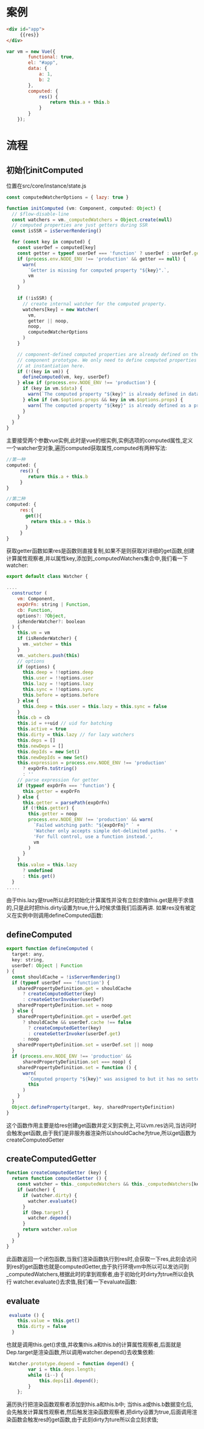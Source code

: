 # 案例
```html
<div id="app">
     {{res}}
</div>
```
```javascript
var vm = new Vue({
        functional: true,
        el: "#app",
        data: {
            a: 1,
            b: 2
        },
        computed: {
            res() {
                return this.a + this.b
            }
        }
    });
```
# 流程
## 初始化initComputed
位置在src/core/instance/state.js
```javascript
const computedWatcherOptions = { lazy: true }

function initComputed (vm: Component, computed: Object) {
  // $flow-disable-line
  const watchers = vm._computedWatchers = Object.create(null)
  // computed properties are just getters during SSR
  const isSSR = isServerRendering()

  for (const key in computed) {
    const userDef = computed[key]
    const getter = typeof userDef === 'function' ? userDef : userDef.get
    if (process.env.NODE_ENV !== 'production' && getter == null) {
      warn(
        `Getter is missing for computed property "${key}".`,
        vm
      )
    }

    if (!isSSR) {
      // create internal watcher for the computed property.
      watchers[key] = new Watcher(
        vm,
        getter || noop,
        noop,
        computedWatcherOptions
      )
    }

    // component-defined computed properties are already defined on the
    // component prototype. We only need to define computed properties defined
    // at instantiation here.
    if (!(key in vm)) {
      defineComputed(vm, key, userDef)
    } else if (process.env.NODE_ENV !== 'production') {
      if (key in vm.$data) {
        warn(`The computed property "${key}" is already defined in data.`, vm)
      } else if (vm.$options.props && key in vm.$options.props) {
        warn(`The computed property "${key}" is already defined as a prop.`, vm)
      }
    }
  }
}
```
主要接受两个参数vue实例,此时是vue的根实例,实例选项的computed属性,定义一个watcher空对象,遍历computed获取属性,computed有两种写法:
```javascript
//第一种
computed: {
     res() {
        return this.a + this.b
     }
}

//第二种
computed: {
     res:{
       get(){
       	 return this.a + this.b
       }
     }
}

```
获取getter函数如果res是函数则直接复制,如果不是则获取对详细的get函数,创建计算属性观察者,并以属性key,添加到_computedWatchers集合中,我们看一下watcher:
```javascript
export default class Watcher {

....
  constructor (
    vm: Component,
    expOrFn: string | Function,
    cb: Function,
    options?: ?Object,
    isRenderWatcher?: boolean
  ) {
    this.vm = vm
    if (isRenderWatcher) {
      vm._watcher = this
    }
    vm._watchers.push(this)
    // options
    if (options) {
      this.deep = !!options.deep
      this.user = !!options.user
      this.lazy = !!options.lazy
      this.sync = !!options.sync
      this.before = options.before
    } else {
      this.deep = this.user = this.lazy = this.sync = false
    }
    this.cb = cb
    this.id = ++uid // uid for batching
    this.active = true
    this.dirty = this.lazy // for lazy watchers
    this.deps = []
    this.newDeps = []
    this.depIds = new Set()
    this.newDepIds = new Set()
    this.expression = process.env.NODE_ENV !== 'production'
      ? expOrFn.toString()
      : ''
    // parse expression for getter
    if (typeof expOrFn === 'function') {
      this.getter = expOrFn
    } else {
      this.getter = parsePath(expOrFn)
      if (!this.getter) {
        this.getter = noop
        process.env.NODE_ENV !== 'production' && warn(
          `Failed watching path: "${expOrFn}" ` +
          'Watcher only accepts simple dot-delimited paths. ' +
          'For full control, use a function instead.',
          vm
        )
      }
    }
    this.value = this.lazy
      ? undefined
      : this.get()
  }
.....
```
由于this.lazy是true所以此时初始化计算属性并没有立刻求值this.get是用于求值的,只是此时把this.dirty设置为true,什么时候求值我们后面再讲.
如果res没有被定义在实例中则调用defineComputed函数:
## defineComputed
```javascript
export function defineComputed (
  target: any,
  key: string,
  userDef: Object | Function
) {
  const shouldCache = !isServerRendering()
  if (typeof userDef === 'function') {
    sharedPropertyDefinition.get = shouldCache
      ? createComputedGetter(key)
      : createGetterInvoker(userDef)
    sharedPropertyDefinition.set = noop
  } else {
    sharedPropertyDefinition.get = userDef.get
      ? shouldCache && userDef.cache !== false
        ? createComputedGetter(key)
        : createGetterInvoker(userDef.get)
      : noop
    sharedPropertyDefinition.set = userDef.set || noop
  }
  if (process.env.NODE_ENV !== 'production' &&
      sharedPropertyDefinition.set === noop) {
    sharedPropertyDefinition.set = function () {
      warn(
        `Computed property "${key}" was assigned to but it has no setter.`,
        this
      )
    }
  }
  Object.defineProperty(target, key, sharedPropertyDefinition)
}
```
这个函数作用主要是给res创建get函数并定义到实例上,可以vm.res访问,当访问时会触发get函数,由于我们是非服务器渲染所以shouldCache为true,所以get函数为createComputedGetter
## createComputedGetter
```javascript
function createComputedGetter (key) {
  return function computedGetter () {
    const watcher = this._computedWatchers && this._computedWatchers[key]
    if (watcher) {
      if (watcher.dirty) {
        watcher.evaluate()
      }
      if (Dep.target) {
        watcher.depend()
      }
      return watcher.value
    }
  }
}
```
此函数返回一个闭包函数,当我们渲染函数执行到res时,会获取一下res,此刻会访问到res的get函数也就是computedGetter,由于执行环境vm中所以可以发访问到_computedWatchers,根据此时的拿到观察者,由于初始化时dirty为true所以会执行 watcher.evaluate()去求值,我们看一下evaluate函数:
## evaluate
```javascript
 evaluate () {
    this.value = this.get()
    this.dirty = false
  }
```
也就是调用this.get()求值,并收集this.a和this.b的计算属性观察者,后面就是Dep.target是渲染函数,所以调用watcher.depend()去收集依赖:
```javascript
 Watcher.prototype.depend = function depend() {
        var i = this.deps.length;
        while (i--) {
            this.deps[i].depend();
        }
    };
```
遍历执行把渲染函数观察者添加到this.a和this.b中;
当this.a或this.b数据变化后,会先触发计算属性观察者,然后触发渲染函数观察者,把dirty设置为true,后面调用渲染函数会触发res的get函数,由于此刻dirty为ture所以会立刻求值;
